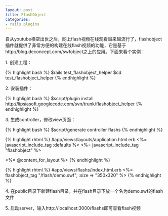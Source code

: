 ```yaml
---
layout: post
title: FlashObject
categories:
- rails plugins
---
```

自从youtube横空出世之后，网上flash视频在线观看越来越流行了，flashobject插件就提供了非常方便的构建在线flash视频的功能，它是基于http://blog.deconcept.com/swfobject之上的应用。下面来看个实例：

1\. 创建工程：

{% highlight bash %}
$rails test_flashobject_helper
$cd test_flashobject_helper
{% endhighlight %}

2\. 安装插件：

{% highlight bash %}
$script/plugin install http://lipsiasoft.googlecode.com/svn/trunk/flashobject_helper
{% endhighlight %}

3\. 生成controller，修改view页面：

{% highlight bash %}
$script/generate controller flashs
{% endhighlight %}

{% highlight rhtml %}
#app/views/layouts/application.html.erb
<%= javascript_include_tag :defaults %>
<%= javascript_include_tag "flashobject" %>


<%= @content_for_layout %>
{% endhighlight %}

{% highlight rhtml %}
#app/views/flashs/index.html.erb
<%= flashobject_tag "/flash/demo.swf", :size => "350x320" %>
{% endhighlight %}

4\. 在public目录下新建flash目录，并在flash目录下放一个名为demo.swf的flash文件

5\. 启动server，输入http://localhost:3000/flashs即可查看flash视频

